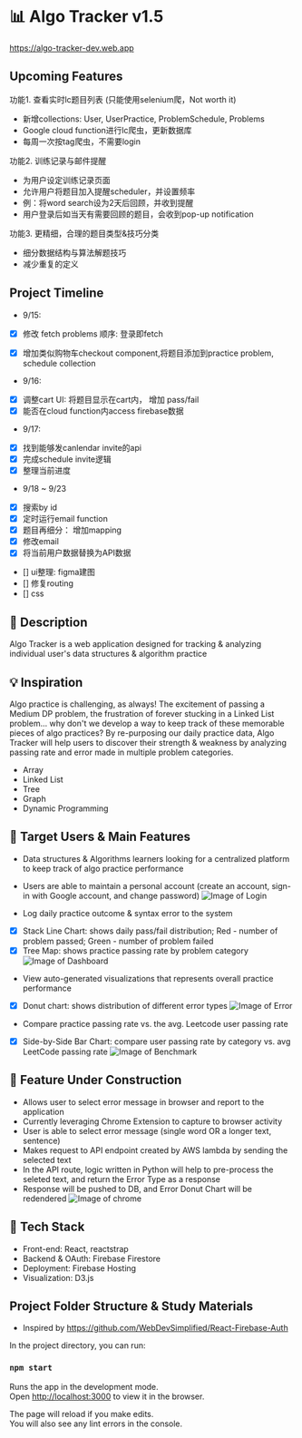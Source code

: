 # :bar_chart: Algo Tracker v1.5
https://algo-tracker-dev.web.app

## Upcoming Features
功能1. 查看实时lc题目列表 (只能使用selenium爬，Not worth it)
- 新增collections: User, UserPractice, ProblemSchedule, Problems
- Google cloud function进行lc爬虫，更新数据库
- 每周一次按tag爬虫，不需要login

功能2. 训练记录与邮件提醒
- 为用户设定训练记录页面
- 允许用户将题目加入提醒scheduler，并设置频率
- 例：将word search设为2天后回顾，并收到提醒
- 用户登录后如当天有需要回顾的题目，会收到pop-up notification

功能3. 更精细，合理的题目类型&技巧分类
- 细分数据结构与算法解题技巧
- 减少重复的定义

## Project Timeline
- 9/15: 
- [x] 修改 fetch problems 顺序: 登录即fetch
- [x] 增加类似购物车checkout component,将题目添加到practice problem, schedule collection


- 9/16:
- [x] 调整cart UI: 将题目显示在cart内， 增加 pass/fail 
- [x] 能否在cloud function内access firebase数据

- 9/17:
- [x] 找到能够发canlendar invite的api
- [x] 完成schedule invite逻辑
- [x] 整理当前进度

- 9/18 ~ 9/23 
- [x] 搜索by id
- [x] 定时运行email function
- [x] 题目再细分： 增加mapping
- [x] 修改email
- [x] 将当前用户数据替换为API数据

- [] ui整理: figma建图
- [] 修复routing
- [] css




## :paperclip: Description
Algo Tracker is a web application designed for tracking & analyzing individual user's data structures & algorithm practice

## :bulb: Inspiration
Algo practice is challenging, as always! The excitement of passing a Medium DP problem, the frustration of forever stucking in a Linked List problem... why don't we develop a way to keep track of these memorable pieces of algo practices? By re-purposing our daily practice data, Algo Tracker will help users to discover their strength & weakness by analyzing passing rate and error made in multiple problem categories.
- Array
- Linked List
- Tree
- Graph
- Dynamic Programming

## :thinking: Target Users & Main Features
- Data structures & Algorithms learners looking for a centralized platform to keep track of algo practice performance
- Users are able to maintain a personal account (create an account, sign-in with Google account, and change password)
![Image of Login](https://github.com/karin6543/AlgoTracker/blob/master/public/login.png)

- Log daily practice outcome & syntax error to the system
- [x] Stack Line Chart: shows daily pass/fail distribution; Red - number of problem passed; Green - number of problem failed
- [x] Tree Map: shows practice passing rate by problem category
![Image of Dashboard](https://github.com/karin6543/AlgoTracker/blob/master/public/dashboard.png)

- View auto-generated visualizations that represents overall practice performance
- [x] Donut chart: shows distribution of different error types
![Image of Error](https://github.com/karin6543/AlgoTracker/blob/master/public/error.png)

- Compare practice passing rate vs. the avg. Leetcode user passing rate
- [x] Side-by-Side Bar Chart: compare user passing rate by category vs. avg LeetCode passing rate
![Image of Benchmark](https://github.com/karin6543/AlgoTracker/blob/master/public/benchmark.png)

## :construction: Feature Under Construction 
- Allows user to select error message in browser and report to the application
- Currently leveraging Chrome Extension to capture to browser activity
- User is able to select error message (single word OR a longer text, sentence)
- Makes request to API endpoint created by AWS lambda by sending the selected text
- In the API route, logic written in Python will help to pre-process the seleted text, and return the Error Type as a response
- Response will be pushed to DB, and Error Donut Chart will be redendered
![Image of chrome](https://github.com/karin6543/AlgoTracker/blob/master/public/chrome.png)

## :cake: Tech Stack
- Front-end: React, reactstrap
- Backend & OAuth: Firebase Firestore
- Deployment: Firebase Hosting
- Visualization: D3.js

## Project Folder Structure & Study Materials
- Inspired by https://github.com/WebDevSimplified/React-Firebase-Auth

In the project directory, you can run:

### `npm start`

Runs the app in the development mode.<br />
Open [http://localhost:3000](http://localhost:3000) to view it in the browser.

The page will reload if you make edits.<br />
You will also see any lint errors in the console.

